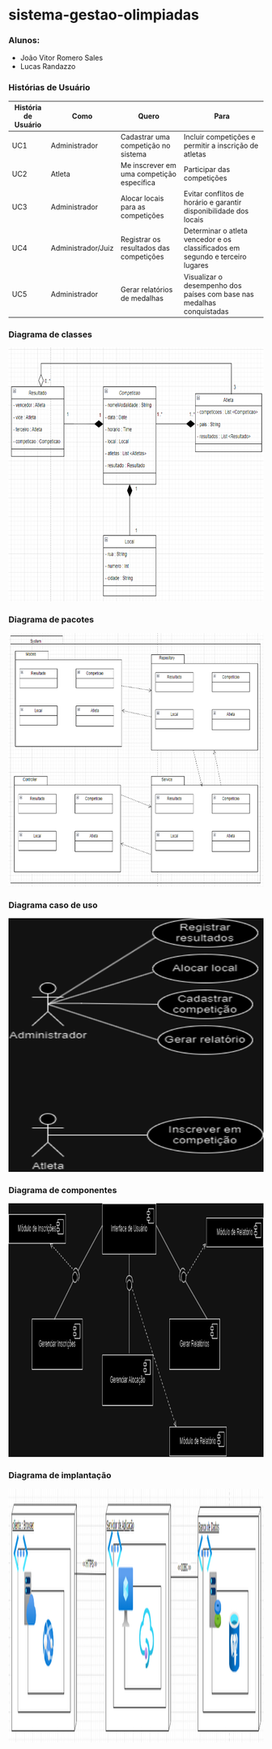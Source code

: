 # sistema-gestao-olimpiadas

### Alunos: 
- João Vitor Romero Sales
- Lucas Randazzo

  
### Histórias de Usuário
| **História de Usuário** | **Como**           | **Quero**                               | **Para**                                       |
|-------------------------|--------------------|-----------------------------------------|------------------------------------------------|
| UC1 | Administrador      | Cadastrar uma competição no sistema             | Incluir competições e permitir a inscrição de atletas |
| UC2 | Atleta             | Me inscrever em uma competição específica | Participar das competições                         |
| UC3 | Administrador      | Alocar locais para as competições              | Evitar conflitos de horário e garantir disponibilidade dos locais |
| UC4 | Administrador/Juiz | Registrar os resultados das competições        | Determinar o atleta vencedor e os classificados em segundo e terceiro lugares |
| UC5 | Administrador | Gerar relatórios de medalhas                    | Visualizar o desempenho dos países com base nas medalhas conquistadas |

### Diagrama de classes
<img width="800px" height="500px" src="https://github.com/o-romeroo/sistema-gestao-olimpiadas/blob/main/imagens/diagrama-de-classes.png"/>

### Diagrama de pacotes
<img width="800px" height="500px" src="https://github.com/o-romeroo/sistema-gestao-olimpiadas/blob/main/imagens/diagrama-de-pacotes.png"/>

### Diagrama caso de uso
<img width="800px" height="500px" src="https://github.com/o-romeroo/sistema-gestao-olimpiadas/blob/main/imagens/diagrama-caso-de-uso.png"/>

### Diagrama de componentes
<img width="800px" height="500px" src="https://github.com/o-romeroo/sistema-gestao-olimpiadas/blob/main/imagens/diagrama-de-componentes.png"/>

### Diagrama de implantação
<img width="800px" height="500px" src="https://github.com/o-romeroo/sistema-gestao-olimpiadas/blob/main/imagens/diagrama-de-implantacao.png"/>
